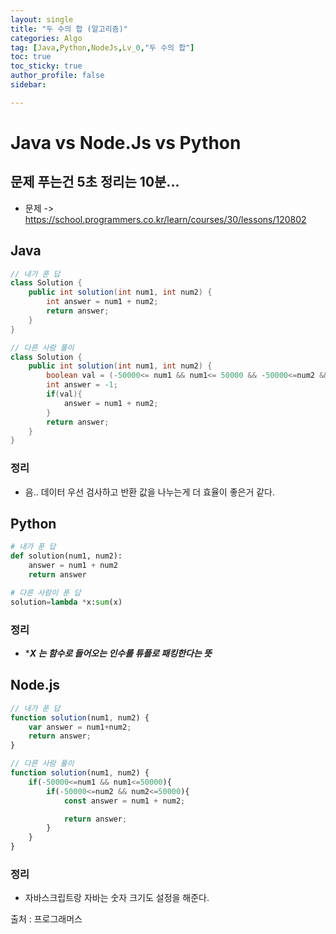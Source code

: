 ```yaml
---
layout: single
title: "두 수의 합 (알고리즘)"
categories: Algo
tag: [Java,Python,NodeJs,Lv_0,"두 수의 합"]
toc: true
toc_sticky: true
author_profile: false
sidebar:

---
```

# Java vs Node.Js vs Python
## 문제 푸는건 5초 정리는 10분...

- 문제 -> https://school.programmers.co.kr/learn/courses/30/lessons/120802

## Java

```java
// 내가 푼 답
class Solution {
    public int solution(int num1, int num2) {
        int answer = num1 + num2;
        return answer;
    }
}

// 다른 사람 풀이 
class Solution {
    public int solution(int num1, int num2) {
        boolean val = (-50000<= num1 && num1<= 50000 && -50000<=num2 && num2 <= 50000);
        int answer = -1;
        if(val){
            answer = num1 + num2;
        }
        return answer;
    }
}

```
### 정리
- 음.. 데이터 우선 검사하고 반환 값을 나누는게 더 효율이 좋은거 같다.


## Python
```python
# 내가 푼 답
def solution(num1, num2):
    answer = num1 + num2
    return answer

# 다른 사람이 푼 답
solution=lambda *x:sum(x)
```
### 정리
- ****X 는 함수로 들어오는 인수를 튜플로 패킹한다는 뜻***
## Node.js

```javascript
// 내가 푼 답
function solution(num1, num2) {
    var answer = num1+num2;
    return answer;
}

// 다른 사람 풀이
function solution(num1, num2) {    
    if(-50000<=num1 && num1<=50000){
        if(-50000<=num2 && num2<=50000){
            const answer = num1 + num2;

            return answer;
        }
    }
}
```
### 정리
-  자바스크립트랑 자바는 숫자 크기도 설정을 해준다.


출처 : 프로그래머스
